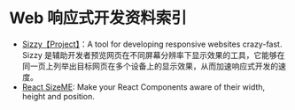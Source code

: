 # Web 响应式开发资料索引

- [Sizzy【Project】](https://github.com/kitze/sizzy)：A tool for developing responsive websites crazy-fast. Sizzy 是辅助开发者预览网页在不同屏幕分辨率下显示效果的工具，它能够在同一页上列举出目标网页在多个设备上的显示效果，从而加速响应式开发的速度。
- [React SizeME](https://github.com/ctrlplusb/react-sizeme): Make your React Components aware of their width, height and position.
